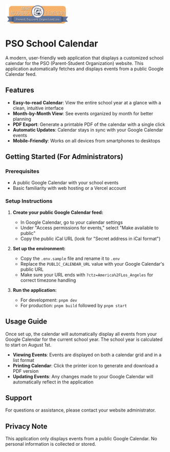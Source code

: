 <img src="public/psologo.png" alt="PSO Logo" width="200">

# PSO School Calendar

A modern, user-friendly web application that displays a customized school calendar for the PSO (Parent-Student Organization) website. This application automatically fetches and displays events from a public Google Calendar feed.

## Features

- **Easy-to-read Calendar**: View the entire school year at a glance with a clean, intuitive interface
- **Month-by-Month View**: See events organized by month for better planning
- **PDF Export**: Generate a printable PDF of the calendar with a single click
- **Automatic Updates**: Calendar stays in sync with your Google Calendar events
- **Mobile-Friendly**: Works on all devices from smartphones to desktops

## Getting Started (For Administrators)

### Prerequisites

- A public Google Calendar with your school events
- Basic familiarity with web hosting or a Vercel account

### Setup Instructions

1. **Create your public Google Calendar feed:**
   - In Google Calendar, go to your calendar settings
   - Under "Access permissions for events," select "Make available to public"
   - Copy the public iCal URL (look for "Secret address in iCal format")

2. **Set up the environment:**
   - Copy the `.env.sample` file and rename it to `.env`
   - Replace the `PUBLIC_CALENDAR_URL` value with your Google Calendar's public URL
   - Make sure your URL ends with `?ctz=America%2FLos_Angeles` for correct timezone handling

3. **Run the application:**
   - For development: `pnpm dev`
   - For production: `pnpm build` followed by `pnpm start`

## Usage Guide

Once set up, the calendar will automatically display all events from your Google Calendar for the current school year. The school year is calculated to start on August 1st.

- **Viewing Events**: Events are displayed on both a calendar grid and in a list format
- **Printing Calendar**: Click the printer icon to generate and download a PDF version
- **Updating Events**: Any changes made to your Google Calendar will automatically reflect in the application

## Support

For questions or assistance, please contact your website administrator.

## Privacy Note

This application only displays events from a public Google Calendar. No personal information is collected or stored.
